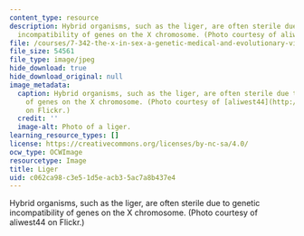```yaml
---
content_type: resource
description: Hybrid organisms, such as the liger, are often sterile due to genetic
  incompatibility of genes on the X chromosome. (Photo courtesy of aliwest44 on Flickr.)
file: /courses/7-342-the-x-in-sex-a-genetic-medical-and-evolutionary-view-of-the-x-chromosome-fall-2009/c062ca98c3e51d5eacb35ac7a8b437e4_7-342f09.jpg
file_size: 54561
file_type: image/jpeg
hide_download: true
hide_download_original: null
image_metadata:
  caption: Hybrid organisms, such as the liger, are often sterile due to genetic incompatibility
    of genes on the X chromosome. (Photo courtesy of [aliwest44](http://www.flickr.com/photos/alismith44/269850516/)
    on Flickr.)
  credit: ''
  image-alt: Photo of a liger.
learning_resource_types: []
license: https://creativecommons.org/licenses/by-nc-sa/4.0/
ocw_type: OCWImage
resourcetype: Image
title: Liger
uid: c062ca98-c3e5-1d5e-acb3-5ac7a8b437e4
---
```

Hybrid organisms, such as the liger, are often sterile due to genetic incompatibility of genes on the X chromosome. (Photo courtesy of aliwest44 on Flickr.)